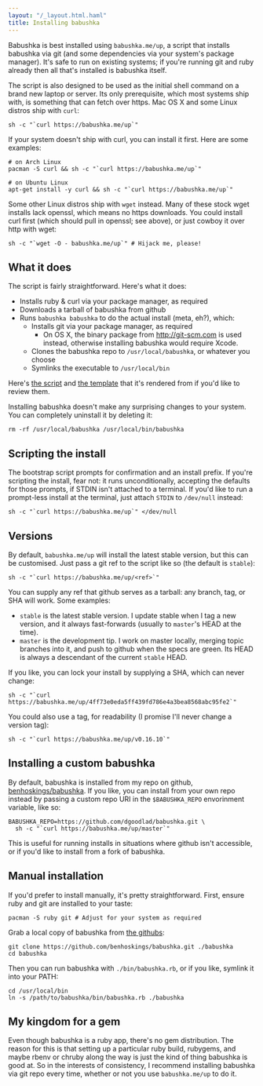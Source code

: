 ```yaml
---
layout: "/_layout.html.haml"
title: Installing babushka
---
```


Babushka is best installed using `babushka.me/up`, a script that installs babushka via git (and some dependencies via your system's package manager). It's safe to run on existing systems; if you're running git and ruby already then all that's installed is babushka itself.

The script is also designed to be used as the initial shell command on a brand new laptop or server. Its only prerequisite, which most systems ship with, is something that can fetch over https. Mac OS X and some Linux distros ship with `curl`:

    sh -c "`curl https://babushka.me/up`"

If your system doesn't ship with curl, you can install it first. Here are some examples:

    # on Arch Linux
    pacman -S curl && sh -c "`curl https://babushka.me/up`"

    # on Ubuntu Linux
    apt-get install -y curl && sh -c "`curl https://babushka.me/up`"

Some other Linux distros ship with `wget` instead. Many of these stock wget installs lack openssl, which means no https downloads. You could install curl first (which should pull in openssl; see above), or just cowboy it over http with wget:

    sh -c "`wget -O - babushka.me/up`" # Hijack me, please!


## What it does

The script is fairly straightforward. Here's what it does:

- Installs ruby & curl via your package manager, as required
- Downloads a tarball of babushka from github
- Runs `babushka babushka` to do the actual install (meta, eh?), which:
  - Installs git via your package manager, as required
    - On OS X, the binary package from http://git-scm.com is used instead, otherwise installing babushka would require Xcode.
  - Clones the babushka repo to `/usr/local/babushka`, or whatever you choose
  - Symlinks the executable to `/usr/local/bin`

Here's [the script](https://babushka.me/up) and [the template](https://github.com/benhoskings/babushka.me/blob/master/app/views/bootstrap/up.sh.erb) that it's rendered from if you'd like to review them.

Installing babushka doesn't make any surprising changes to your system. You can completely uninstall it by deleting it:

    rm -rf /usr/local/babushka /usr/local/bin/babushka


## Scripting the install

The bootstrap script prompts for confirmation and an install prefix. If you're scripting the install, fear not: it runs unconditionally, accepting the defaults for those prompts, if STDIN isn't attached to a terminal. If you'd like to run a prompt-less install at the terminal, just attach `STDIN` to `/dev/null` instead:

    sh -c "`curl https://babushka.me/up`" </dev/null


## Versions

By default, `babushka.me/up` will install the latest stable version, but this can be customised. Just pass a git ref to the script like so (the default is `stable`):

    sh -c "`curl https://babushka.me/up/<ref>`"

You can supply any ref that github serves as a tarball: any branch, tag, or SHA will work. Some examples:

- `stable` is the latest stable version. I update stable when I tag a new version, and it always fast-forwards (usually to `master`'s HEAD at the time).
- `master` is the development tip. I work on master locally, merging topic branches into it, and push to github when the specs are green. Its HEAD is always a descendant of the current `stable` HEAD.

If you like, you can lock your install by supplying a SHA, which can never change:

    sh -c "`curl https://babushka.me/up/4ff73e0eda5ff439fd786e4a3bea8568abc95fe2`"

You could also use a tag, for readability (I promise I'll never change a version tag):

    sh -c "`curl https://babushka.me/up/v0.16.10`"


## Installing a custom babushka

By default, babushka is installed from my repo on github, [benhoskings/babushka](https://github.com/benhoskings/babushka). If you like, you can install from your own repo instead by passing a custom repo URI in the `$BABUSHKA_REPO` envorinment variable, like so:

    BABUSHKA_REPO=https://github.com/dgoodlad/babushka.git \
      sh -c "`curl https://babushka.me/up/master`"

This is useful for running installs in situations where github isn't accessible, or if you'd like to install from a fork of babushka.


## Manual installation

If you'd prefer to install manually, it's pretty straightforward. First, ensure ruby and git are installed to your taste:

    pacman -S ruby git # Adjust for your system as required

Grab a local copy of babushka from [the githubs](https://github.com/benhoskings/babushka):

    git clone https://github.com/benhoskings/babushka.git ./babushka
    cd babushka

Then you can run babushka with `./bin/babushka.rb`, or if you like, symlink it into your PATH:

    cd /usr/local/bin
    ln -s /path/to/babushka/bin/babushka.rb ./babushka


## My kingdom for a gem

Even though babushka is a ruby app, there's no gem distribution. The reason for this is that setting up a particular ruby build, rubygems, and maybe rbenv or chruby along the way is just the kind of thing babushka is good at. So in the interests of consistency, I recommend installing babushka via git repo every time, whether or not you use `babushka.me/up` to do it.
